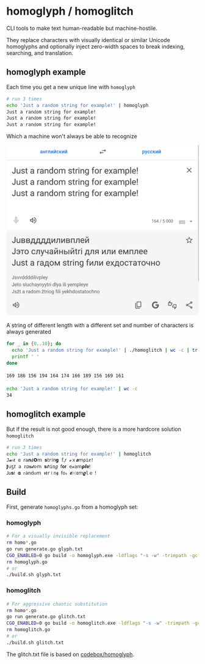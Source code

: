 # homoglyph / homoglitch

CLI tools to make text human-readable but machine-hostile.

They replace characters with visually identical or similar Unicode homoglyphs and optionally inject zero-width spaces to break indexing, searching, and translation.

## homoglyph example

Each time you get a new unique line with `homoglyph`

```bash
# run 3 times
echo 'Just a random string for example!' | homoglyph
Ϳս​​ѕt а r​​​а​​​​ոԁom ѕt​ri​​ոg f​​or ех​аm​​​plеǃ
Ϳ​​ս​​​ѕt а rаո​​ԁom ѕ​​​​​​tr​​​iոg f​or ех​​​аm​plеǃ
Ϳս​ѕt а r​​​​​​​аոԁom ѕ​tr​​​​​iոg f​​​or е​​х​​​​аmplеǃ
```

Which a machine won't always be able to recognize

![example](example.png)

A string of different length with a different set and number of characters
is always generated

```bash
for _ in {0..10}; do 
  echo 'Just a random string for example!' | ./homoglitch | wc -c | tr -d '\n'
  printf ' '
done

169 186 156 194 164 174 166 189 156 169 161

echo 'Just a random string for example!' | wc -c
34
```

## homoglitch example

But if the result is not good enough, there is a more hardcore
solution `homoglitch`

```bash
# run 3 times
echo 'Just a random string for example!' | homoglitch
Ϳ​​​​​​𝓾𝑠𝒕 ɑ 𝘳​𝚊​​​𝒏​​​ꓒ𝗢ｍ 𝐬𝕥​​​ꭈ𝑙𝑛𝗴 𝕗​​​ﮨ𝗋 𝓮​ｘ​𝒂​​ｍ⍴іⅇǃ
𝗝​​ꭒ​ƽ𝘵 𝖺 𝕣​​​𝛼​​𝖓𝓭​𑣗ｍ 𝐬​​𝓽​𝗋𝚒ռ𝑔 ẝ​𝛐𝐫 е​​​​​​​​​​𝔁​​​аｍ𝞀𝙡𝐞ⵑ
ꓙ​​​𝑢​𝐬𝔱 𝛂 ᴦ𝖺​​​​​​𝗇ⅾ૦ｍ 𝖘​𝖙​​𝚛⏽ո𝖌 ẝ​​​𐐬𝓇 𝙚​⤫ɑｍ𝝔​​𝚕ｅ！
```

## Build

First, generate `homoglyphs.go` from a homoglyph set:

### homoglyph

```bash
# For a visually invisible replacement
rm homo*.go
go run generate.go glyph.txt
CGO_ENABLED=0 go build -o homoglyph.exe -ldflags "-s -w" -trimpath -gcflags=all="-N -l" ./...
rm homoglyph.go
# or
./build.sh glyph.txt
```

### homoglitch

```bash
# For aggressive chaotic substitution
rm homo*.go
go run generate.go glitch.txt
CGO_ENABLED=0 go build -o homoglitch.exe -ldflags "-s -w" -trimpath -gcflags=all="-N -l" ./...
rm homoglitch.go
# or
./build.sh glitch.txt
```

The glitch.txt file is based on
[codebox/homoglyph](http://github.com/codebox/homoglyph).
